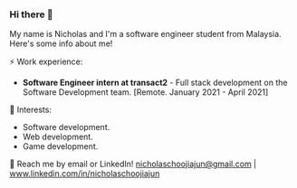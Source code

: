 ### Hi there 👋

My name is Nicholas and I'm a software engineer student from Malaysia. Here's some info about me!

⚡ Work experience:
- **Software Engineer intern at transact2** - Full stack development on the Software Development team. [Remote. January 2021 - April 2021]

🌱 Interests:
- Software development.
- Web development.
- Game development.

💬 Reach me by email or LinkedIn! nicholaschoojiajun@gmail.com | www.linkedin.com/in/nicholaschoojiajun

<!--
**nicholas-choo/nicholas-choo** is a ✨ _special_ ✨ repository because its `README.md` (this file) appears on your GitHub profile.

Here are some ideas to get you started:

- 🔭 I’m currently working on ...
- 🌱 I’m currently learning ...
- 👯 I’m looking to collaborate on ...
- 🤔 I’m looking for help with ...
- 💬 Ask me about ...
- 📫 How to reach me: ...
- 😄 Pronouns: ...
- ⚡ Fun fact: ...
-->
